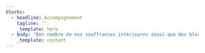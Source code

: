 ```yaml
---
blocks:
  - headline: Accompagnement
    tagline: ''
    _template: hero
  - body: "Bon nombre de nos souffrances intérieures ainsi que des blocages que nous rencontrons dans nos vies proviennent de nos blessures psychologiques - ou blessures de l’âme. Ces blessures sont le **rejet, l’abandon, la trahison, l’humiliation** et **l’injustice**. Elles se sont éveillées dans notre enfance au contact de notre environnement familial, et ont donné lieu à nos comportements dysfonctionnels. De la blessure de rejet découle un comportement fuyant; de celle de l’abandon, un comportement dépendant; de l’humiliation, un comportement masochiste; de la trahison, un comportement contrôlant; et de l’injustice, un comportement rigide.\_\n\nLorsque les situations déclenchent nos blessures, nous adoptons le comportement qui lui correspond dans la tentative légitime mais contre-productive de nous protéger de la souffrance de notre blessure.\_\n\nC’est par la prise de conscience de nos blessures et des croyances qui les entretiennent que nous pouvons (re)devenir enfin nous-même et aborder notre vie avec clarté et enthousiasme.\n\nCet accompagnement, **basé sur la Méthode Ecoute Ton Corps de Lise Bourbeau combinée à la régulation émotionnelle**, s’adapte à chaque personne et à chaque situation. Il permet, selon vos besoins et votre difficulté, de prendre conscience du problème véritable qui se cache derrière chaque situation problématique\_; de découvrir les blessures et les croyances qui vous bloquent\_; de prendre conscience de vos besoins et désirs véritables\_; et d’acquérir les outils qui vous permettront de passer à l’action.&#x20;\n\n### **Tarif horaire: 55euros/h**\n"
    _template: content
---
```


